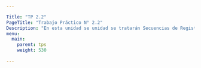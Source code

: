 ```yaml
---

Title: "TP 2.2"
PageTitle: "Trabajo Práctico N° 2.2"
Description: "En esta unidad se unidad se tratarán Secuencias de Registros Secuenciales"
menu:
  main:
    parent: tps
    weight: 530
    
---
```



